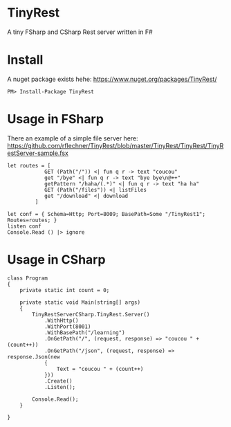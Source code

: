 # TinyRest
A tiny FSharp and CSharp Rest server written in F#

# Install

A nuget package exists hehe: https://www.nuget.org/packages/TinyRest/

	PM> Install-Package TinyRest

# Usage in FSharp

There an example of a simple file server here: 
  https://github.com/rflechner/TinyRest/blob/master/TinyRest/TinyRest/TinyRestServer-sample.fsx



    let routes = [
                GET (Path("/")) <| fun q r -> text "coucou"
                get "/bye" <| fun q r -> text "bye bye\n@++"
                getPattern "/haha/(.*)" <| fun q r -> text "ha ha"
                GET (Path("/files")) <| listFiles
                get "/download" <| download
             ]

    let conf = { Schema=Http; Port=8009; BasePath=Some "/TinyRest1"; Routes=routes; }
	listen conf
	Console.Read () |> ignore

# Usage in CSharp

    class Program
    {
        private static int count = 0;

        private static void Main(string[] args)
        {
            TinyRestServerCSharp.TinyRest.Server()
                .WithHttp()
                .WithPort(8001)
                .WithBasePath("/learning")
                .OnGetPath("/", (request, response) => "coucou " + (count++))
                .OnGetPath("/json", (request, response) => response.Json(new
                {
                    Text = "coucou " + (count++)
                }))
                .Create()
                .Listen();

            Console.Read();
        }

    }

